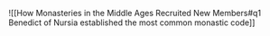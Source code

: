 ![[How Monasteries in the Middle Ages Recruited New Members#q1 Benedict of Nursia established the most common monastic code]]

